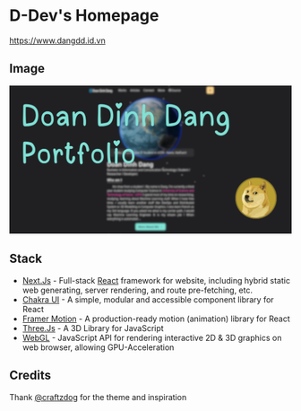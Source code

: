 # D-Dev's Homepage

https://www.dangdd.id.vn

## Image

![Homepage](./homepage.png)

## Stack

- [Next.Js](https://nextjs.org) - Full-stack [React](https://react.dev)
  framework for website, including hybrid static web generating, server
  rendering, and route pre-fetching, etc.
- [Chakra UI](https://v2.chakra-ui.com) - A simple, modular and accessible
  component library for React
- [Framer Motion](https://www.framer.com/motion) - A production-ready
  motion (animation) library for React
- [Three.Js](https://threejs.org) - A 3D Library for JavaScript
- [WebGL](https://en.wikipedia.org/wiki/WebGL) - JavaScript API for rendering interactive
  2D & 3D graphics on web browser, allowing GPU-Acceleration

## Credits

Thank [@craftzdog](https://github.com/craftzdog) for the theme and inspiration
